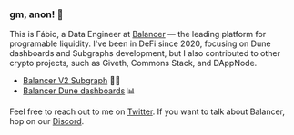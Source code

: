 ### gm, anon! 👋

This is Fábio, a Data Engineer at [Balancer](https://balancer.fi) — the leading platform for programable liquidity. I've been in DeFi since 2020, focusing on Dune dashboards and Subgraphs development, but I also contributed to other crypto projects, such as Giveth, Commons Stack, and DAppNode.

- [Balancer V2 Subgraph](https://github.com/balancer-labs/balancer-subgraph-v2) 👨‍💻
- [Balancer Dune dashboards](https://dune.com/balancerlabs) 📊

Feel free to reach out to me on [Twitter](http://twitter.com/fabiomendesafc). If you want to talk about Balancer, hop on our [Discord](http://discord.balancer.fi/).

<!--
**mendesfabio/mendesfabio** is a ✨ _special_ ✨ repository because its `README.md` (this file) appears on your GitHub profile.

Here are some ideas to get you started:

- 🔭 I’m currently working on ...
- 🌱 I’m currently learning ...
- 👯 I’m looking to collaborate on ...
- 🤔 I’m looking for help with ...
- 💬 Ask me about ...
- 📫 How to reach me: ...
- 😄 Pronouns: ...
- ⚡ Fun fact: ...
-->
